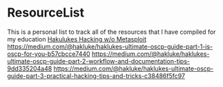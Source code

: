 # ResourceList
This is a personal list to track all of the resources that I have compiled for my education
[Hakulukes Hacking w/o Metasploit](https://medium.com/@hakluke/haklukes-guide-to-hacking-without-metasploit-1bbbe3d14f90)
https://medium.com/@hakluke/haklukes-ultimate-oscp-guide-part-1-is-oscp-for-you-b57cbcce7440
https://medium.com/@hakluke/haklukes-ultimate-oscp-guide-part-2-workflow-and-documentation-tips-9dd335204a48
https://medium.com/@hakluke/haklukes-ultimate-oscp-guide-part-3-practical-hacking-tips-and-tricks-c38486f5fc97
